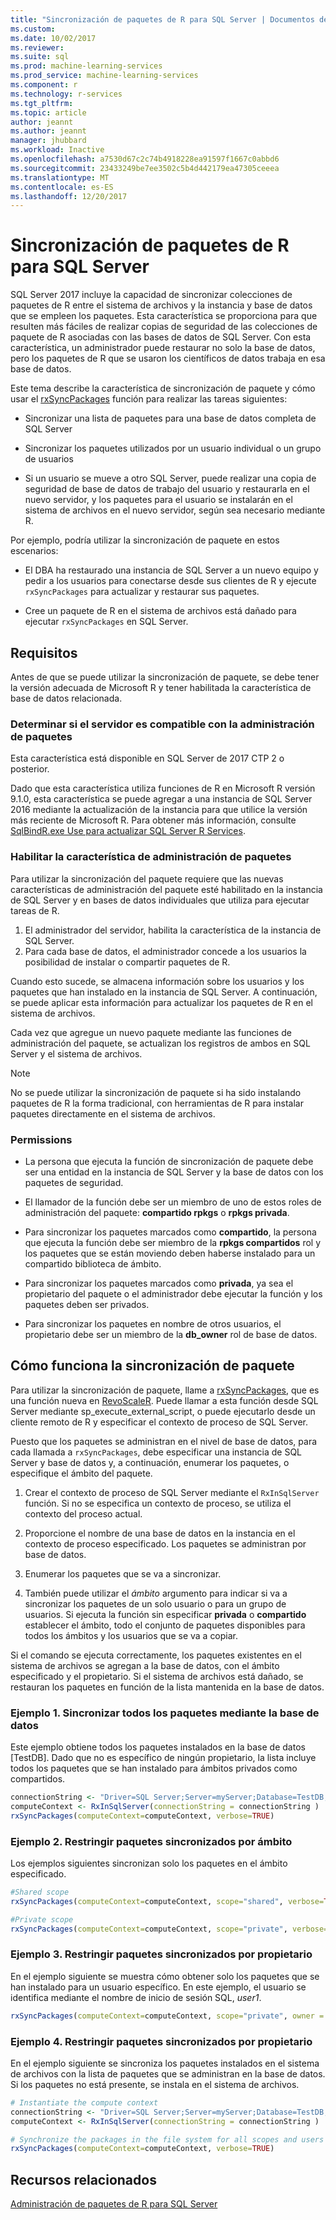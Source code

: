 ```yaml
---
title: "Sincronización de paquetes de R para SQL Server | Documentos de Microsoft"
ms.custom: 
ms.date: 10/02/2017
ms.reviewer: 
ms.suite: sql
ms.prod: machine-learning-services
ms.prod_service: machine-learning-services
ms.component: r
ms.technology: r-services
ms.tgt_pltfrm: 
ms.topic: article
author: jeannt
ms.author: jeannt
manager: jhubbard
ms.workload: Inactive
ms.openlocfilehash: a7530d67c2c74b4918228ea91597f1667c0abbd6
ms.sourcegitcommit: 23433249be7ee3502c5b4d442179ea47305ceeea
ms.translationtype: MT
ms.contentlocale: es-ES
ms.lasthandoff: 12/20/2017
---
```

# <a name="r-package-synchronization-for-sql-server"></a>Sincronización de paquetes de R para SQL Server

SQL Server 2017 incluye la capacidad de sincronizar colecciones de paquetes de R entre el sistema de archivos y la instancia y base de datos que se empleen los paquetes.
Esta característica se proporciona para que resulten más fáciles de realizar copias de seguridad de las colecciones de paquete de R asociadas con las bases de datos de SQL Server. Con esta característica, un administrador puede restaurar no solo la base de datos, pero los paquetes de R que se usaron los científicos de datos trabaja en esa base de datos.

Este tema describe la característica de sincronización de paquete y cómo usar el [rxSyncPackages](https://docs.microsoft.com/r-server/r-reference/revoscaler/rxsyncpackages) función para realizar las tareas siguientes:

+ Sincronizar una lista de paquetes para una base de datos completa de SQL Server

+ Sincronizar los paquetes utilizados por un usuario individual o un grupo de usuarios

+ Si un usuario se mueve a otro SQL Server, puede realizar una copia de seguridad de base de datos de trabajo del usuario y restaurarla en el nuevo servidor, y los paquetes para el usuario se instalarán en el sistema de archivos en el nuevo servidor, según sea necesario mediante R.

Por ejemplo, podría utilizar la sincronización de paquete en estos escenarios:

+ El DBA ha restaurado una instancia de SQL Server a un nuevo equipo y pedir a los usuarios para conectarse desde sus clientes de R y ejecute `rxSyncPackages` para actualizar y restaurar sus paquetes.

+ Cree un paquete de R en el sistema de archivos está dañado para ejecutar `rxSyncPackages` en SQL Server.

## <a name="requirements"></a>Requisitos

Antes de que se puede utilizar la sincronización de paquete, se debe tener la versión adecuada de Microsoft R y tener habilitada la característica de base de datos relacionada.

### <a name="determine-whether-your-server-supports-package-management"></a>Determinar si el servidor es compatible con la administración de paquetes

Esta característica está disponible en SQL Server de 2017 CTP 2 o posterior.

Dado que esta característica utiliza funciones de R en Microsoft R versión 9.1.0, esta característica se puede agregar a una instancia de SQL Server 2016 mediante la actualización de la instancia para que utilice la versión más reciente de Microsoft R. Para obtener más información, consulte [SqlBindR.exe Use para actualizar SQL Server R Services](use-sqlbindr-exe-to-upgrade-an-instance-of-sql-server.md).

### <a name="enable-the-package-management-feature"></a>Habilitar la característica de administración de paquetes

Para utilizar la sincronización del paquete requiere que las nuevas características de administración del paquete esté habilitado en la instancia de SQL Server y en bases de datos individuales que utiliza para ejecutar tareas de R.

1. El administrador del servidor, habilita la característica de la instancia de SQL Server.
2. Para cada base de datos, el administrador concede a los usuarios la posibilidad de instalar o compartir paquetes de R.

Cuando esto sucede, se almacena información sobre los usuarios y los paquetes que han instalado en la instancia de SQL Server. A continuación, se puede aplicar esta información para actualizar los paquetes de R en el sistema de archivos.

Cada vez que agregue un nuevo paquete mediante las funciones de administración del paquete, se actualizan los registros de ambos en SQL Server y el sistema de archivos.

> [!NOTE]
> No se puede utilizar la sincronización de paquete si ha sido instalando paquetes de R la forma tradicional, con herramientas de R para instalar paquetes directamente en el sistema de archivos.
### <a name="permissions"></a>Permissions

+ La persona que ejecuta la función de sincronización de paquete debe ser una entidad en la instancia de SQL Server y la base de datos con los paquetes de seguridad.

+ El llamador de la función debe ser un miembro de uno de estos roles de administración del paquete: **compartido rpkgs** o **rpkgs privada**.

+ Para sincronizar los paquetes marcados como **compartido**, la persona que ejecuta la función debe ser miembro de la **rpkgs compartidos** rol y los paquetes que se están moviendo deben haberse instalado para un compartido biblioteca de ámbito.

+ Para sincronizar los paquetes marcados como **privada**, ya sea el propietario del paquete o el administrador debe ejecutar la función y los paquetes deben ser privados.

+ Para sincronizar los paquetes en nombre de otros usuarios, el propietario debe ser un miembro de la **db_owner** rol de base de datos.

## <a name="how-package-synchronization-works"></a>Cómo funciona la sincronización de paquete

Para utilizar la sincronización de paquete, llame a [rxSyncPackages](https://docs.microsoft.com/r-server/r-reference/revoscaler/rxsyncpackages), que es una función nueva en [RevoScaleR](https://docs.microsoft.com/r-server/r-reference/revoscaler/revoscaler). Puede llamar a esta función desde SQL Server mediante sp_execute_external_script, o puede ejecutarlo desde un cliente remoto de R y especificar el contexto de proceso de SQL Server. 

Puesto que los paquetes se administran en el nivel de base de datos, para cada llamada a `rxSyncPackages`, debe especificar una instancia de SQL Server y base de datos y, a continuación, enumerar los paquetes, o especifique el ámbito del paquete.

1. Crear el contexto de proceso de SQL Server mediante el `RxInSqlServer` función. Si no se especifica un contexto de proceso, se utiliza el contexto del proceso actual.

2. Proporcione el nombre de una base de datos en la instancia en el contexto de proceso especificado. Los paquetes se administran por base de datos.

3. Enumerar los paquetes que se va a sincronizar.

4.  También puede utilizar el *ámbito* argumento para indicar si va a sincronizar los paquetes de un solo usuario o para un grupo de usuarios. Si ejecuta la función sin especificar **privada** o **compartido** establecer el ámbito, todo el conjunto de paquetes disponibles para todos los ámbitos y los usuarios que se va a copiar.

Si el comando se ejecuta correctamente, los paquetes existentes en el sistema de archivos se agregan a la base de datos, con el ámbito especificado y el propietario. Si el sistema de archivos está dañado, se restauran los paquetes en función de la lista mantenida en la base de datos.

### <a name="example-1-synchronize-all-package-by-database"></a>Ejemplo 1. Sincronizar todos los paquetes mediante la base de datos

Este ejemplo obtiene todos los paquetes instalados en la base de datos [TestDB]. Dado que no es específico de ningún propietario, la lista incluye todos los paquetes que se han instalado para ámbitos privados como compartidos.

```R
connectionString <- "Driver=SQL Server;Server=myServer;Database=TestDB;Trusted_Connection=True;"
computeContext <- RxInSqlServer(connectionString = connectionString )
rxSyncPackages(computeContext=computeContext, verbose=TRUE)
```

### <a name="example-2-restrict-synchronized-packages-by-scope"></a>Ejemplo 2. Restringir paquetes sincronizados por ámbito

Los ejemplos siguientes sincronizan solo los paquetes en el ámbito especificado.

```R
#Shared scope
rxSyncPackages(computeContext=computeContext, scope="shared", verbose=TRUE)

#Private scope
rxSyncPackages(computeContext=computeContext, scope="private", verbose=TRUE)
```

### <a name="example-3-restrict-synchronized-packages-by-owner"></a>Ejemplo 3. Restringir paquetes sincronizados por propietario

En el ejemplo siguiente se muestra cómo obtener solo los paquetes que se han instalado para un usuario específico. En este ejemplo, el usuario se identifica mediante el nombre de inicio de sesión SQL, *user1*.

```R
rxSyncPackages(computeContext=computeContext, scope="private", owner = "user1", verbose=TRUE))
```

### <a name="example-4-restrict-synchronized-packages-by-owner"></a>Ejemplo 4. Restringir paquetes sincronizados por propietario

En el ejemplo siguiente se sincroniza los paquetes instalados en el sistema de archivos con la lista de paquetes que se administran en la base de datos. Si los paquetes no está presente, se instala en el sistema de archivos.

```R
# Instantiate the compute context
connectionString <- "Driver=SQL Server;Server=myServer;Database=TestDB;Trusted_Connection=True;"
computeContext <- RxInSqlServer(connectionString = connectionString )

# Synchronize the packages in the file system for all scopes and users
rxSyncPackages(computeContext=computeContext, verbose=TRUE)
```

## <a name="related-resources"></a>Recursos relacionados

[Administración de paquetes de R para SQL Server](r-package-management-for-sql-server-r-services.md)
